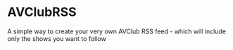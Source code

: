 AVClubRSS
=========

A simple way to create your very own AVClub RSS feed - which will include only the shows you want to follow
